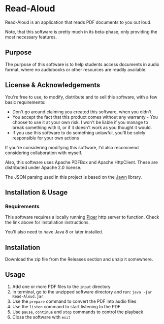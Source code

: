 # Read-Aloud
Read-Aloud is an application that reads PDF documents to you out loud.

Note, that this software is pretty much in its beta-phase, only providing the most necessary features.

## Purpose
The purpose of this software is to help students access documents in audio format, 
where no audiobooks or other resources are readily available.

## License & Acknowledgements
You're free to use, to modify, distribute and to sell this software, with a few basic requirements:
- Don't go around claiming you created this software, when you didn't
- You accept the fact that this product comes without any warranty - You choose to use it at your own risk. 
  I won't be liable if you manage to break something with it, or if it doesn't work as you thought it would.
- If you use this software to do something unlawful, you'll be solely responsible for your own actions

If you're considering modifying this software, I'd also recommend considering collaboration with myself.

Also, this software uses Apache PDFBox and Apache HttpClient. 
These are distributed under Apache 2.0 license.

The JSON parsing used in this project is based on the [Jawn](https://github.com/typelevel/jawn) library.

## Installation & Usage

### Requirements
This software requires a locally running [Piper](https://github.com/OHF-Voice/piper1-gpl) http server to function. 
Check the link above for installation instructions.

You'll also need to have Java 8 or later installed.

## Installation
Download the zip file from the Releases section and unzip it somewhere.

## Usage
1. Add one or more PDF files to the `input` directory
2. In terminal, go to the unzipped software directory and run: `java -jar Read-Aloud.jar`
3. Use the `prepare` command to convert the PDF into audio files
4. Use the `listen` command to start listening to the PDF
5. Use `pause`, `continue` and `stop` commands to control the playback
6. Close the software with `exit`